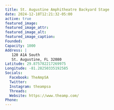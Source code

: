 ```yaml
---
title: St. Augustine Amphitheatre Backyard Stage
date: 2024-12-18T12:21:32-05:00
active: true
featured_image: 
featured_image_attr: 
featured_image_alt: 
featured_image_caption: 
Founded: 
Capacity: 1000
Address: |
   120 A1A South
   St. Augustine, FL 32080
Latitude: 29.875782217269975 
Longitude: -81.28250335192585
Socials: 
  Facebook: TheAmpSA
  Twitter: 
  Instagram: theampsa
  Threads:
  Website: https://www.theamp.com/
Phone: 	
---
```

